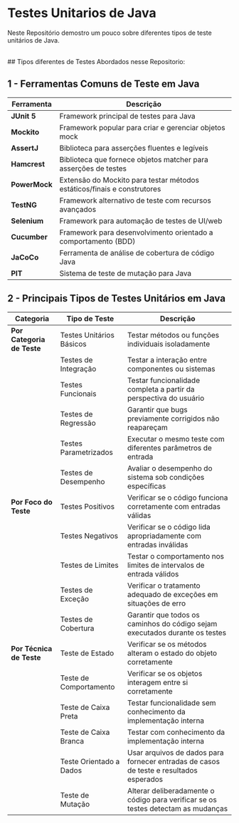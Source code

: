 # Testes Unitarios de Java
Neste Repositório demostro um pouco sobre diferentes tipos de teste unitários de Java.

<br>
## Tipos diferentes de Testes Abordados nesse Repositorio:<br>

## 1 - Ferramentas Comuns de Teste em Java

| Ferramenta | Descrição |
|------------|-----------|
| **JUnit 5** | Framework principal de testes para Java |
| **Mockito** | Framework popular para criar e gerenciar objetos mock |
| **AssertJ** | Biblioteca para asserções fluentes e legíveis |
| **Hamcrest** | Biblioteca que fornece objetos matcher para asserções de testes |
| **PowerMock** | Extensão do Mockito para testar métodos estáticos/finais e construtores |
| **TestNG** | Framework alternativo de teste com recursos avançados |
| **Selenium** | Framework para automação de testes de UI/web |
| **Cucumber** | Framework para desenvolvimento orientado a comportamento (BDD) |
| **JaCoCo** | Ferramenta de análise de cobertura de código Java |
| **PIT** | Sistema de teste de mutação para Java |

## 2 - Principais Tipos de Testes Unitários em Java

| Categoria | Tipo de Teste | Descrição |
|-----------|---------------|-----------|
| **Por Categoria de Teste** | Testes Unitários Básicos | Testar métodos ou funções individuais isoladamente |
| | Testes de Integração | Testar a interação entre componentes ou sistemas |
| | Testes Funcionais | Testar funcionalidade completa a partir da perspectiva do usuário |
| | Testes de Regressão | Garantir que bugs previamente corrigidos não reapareçam |
| | Testes Parametrizados | Executar o mesmo teste com diferentes parâmetros de entrada |
| | Testes de Desempenho | Avaliar o desempenho do sistema sob condições específicas |
| **Por Foco do Teste** | Testes Positivos | Verificar se o código funciona corretamente com entradas válidas |
| | Testes Negativos | Verificar se o código lida apropriadamente com entradas inválidas |
| | Testes de Limites | Testar o comportamento nos limites de intervalos de entrada válidos |
| | Testes de Exceção | Verificar o tratamento adequado de exceções em situações de erro |
| | Testes de Cobertura | Garantir que todos os caminhos do código sejam executados durante os testes |
| **Por Técnica de Teste** | Teste de Estado | Verificar se os métodos alteram o estado do objeto corretamente |
| | Teste de Comportamento | Verificar se os objetos interagem entre si corretamente |
| | Teste de Caixa Preta | Testar funcionalidade sem conhecimento da implementação interna |
| | Teste de Caixa Branca | Testar com conhecimento da implementação interna |
| | Teste Orientado a Dados | Usar arquivos de dados para fornecer entradas de casos de teste e resultados esperados |
| | Teste de Mutação | Alterar deliberadamente o código para verificar se os testes detectam as mudanças |


